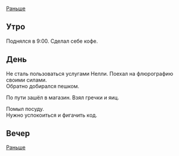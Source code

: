 [Раньше](2020.04.08.md)
## Утро
Поднялся в 9:00.
Сделал себе кофе.
## День
Не сталь пользоваться услугами Нелли. Поехал на флюрографию своими силами.  
Обратно добирался пешком.

По пути зашёл в магазин. Взял гречки и яиц.

Помыл посуду.  
Нужно успокоиться и фигачить код.
## Вечер
[Раньше](2020.04.10.md)